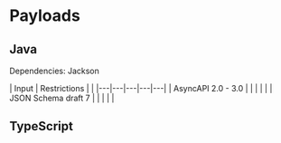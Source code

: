 # Payloads

## Java

Dependencies: Jackson


| Input | Restrictions |  |
|---|---|---|---|---|
| AsyncAPI 2.0 - 3.0 |  |  |  |  |
| JSON Schema draft 7 |  |  |  |  |

## TypeScript

